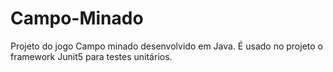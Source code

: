 # Campo-Minado
Projeto do jogo Campo minado desenvolvido em Java. É usado no projeto o framework Junit5 para testes unitários.
